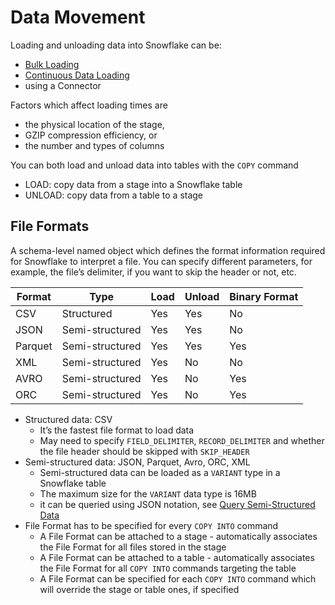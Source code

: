 # Data Movement #

Loading and unloading data into Snowflake can be:
* [Bulk Loading](./BulkLoading.md)
* [Continuous Data Loading](./ContinuousDataLoading.md)
* using a Connector

Factors which affect loading times are
* the physical location of the stage,
* GZIP compression efficiency, or
* the number and types of columns

You can both load and unload data into tables with the `COPY` command
* LOAD: copy data from a stage into a Snowflake table 
* UNLOAD: copy data from a table to a stage

## File Formats ##
A schema-level named object which defines the format information required for Snowflake to interpret a file. You can specify different parameters, for example, the file’s delimiter, if you want to skip the header or not, etc.

| Format  | Type            | Load | Unload | Binary Format |
|---------|-----------------|------|--------|---------------|
| CSV     | Structured      | Yes  | Yes    | No            |
| JSON    | Semi-structured | Yes  | Yes    | No            |
| Parquet | Semi-structured | Yes  | Yes    | Yes           |
| XML     | Semi-structured | Yes  | No     | No            |
| AVRO    | Semi-structured | Yes  | No     | Yes           |
| ORC     | Semi-structured | Yes  | No     | Yes           |

* Structured data: CSV
  * It’s the fastest file format to load data
  * May need to specify `FIELD_DELIMITER`, `RECORD_DELIMITER` and whether the file header should be skipped with `SKIP_HEADER`
* Semi-structured data: JSON, Parquet, Avro, ORC, XML
  * Semi-structured data can be loaded as a `VARIANT` type in a Snowflake table
  * The maximum size for the `VARIANT` data type is 16MB
  * it can be queried using JSON notation, see [Query Semi-Structured Data](../SemiStructuredData/QuerySemiStructuredData.md)
* File Format has to be specified for every `COPY INTO` command
  * A File Format can be attached to a stage - automatically associates the File Format for all files stored in the stage
  * A File Format can be attached to a table - automatically associates the File Format for all `COPY INTO` commands targeting the table
  * A File Format can be specified for each `COPY INTO` command which will override the stage or table ones, if specified
